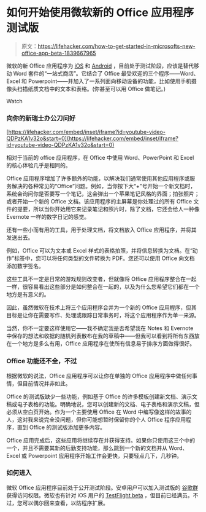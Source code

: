 # 如何开始使用微软新的 Office 应用程序测试版

> 原文：<https://lifehacker.com/how-to-get-started-in-microsofts-new-office-app-beta-1839667965>

微软的新 Office 应用程序为 [iOS](https://testflight.apple.com/join/eHAKJBtM) 和 [Android](https://techcommunity.microsoft.com/t5/Office-Apps-Blog/Office-app-for-Android-How-to-access-the-public-preview/ba-p/976713) ，目前处于测试阶段，应该是替代移动 Word 套件的“一站式商店”。它结合了 Office 最受欢迎的三个程序——Word、Excel 和 Powerpoint——并加入了一系列面向移动设备的功能，比如使用手机摄像头扫描纸质文档中的文本和表格。(你甚至可以用 Office 做笔记。)

Watch

### **向你的新瑞士办公刀问好**

 [https://lifehacker.com/embed/inset/iframe?id=youtube-video-QDPzKA1v32o&start=0](https://lifehacker.com/embed/inset/iframe?id=youtube-video-QDPzKA1v32o&start=0) 

相对于当前的 office 应用程序，在 Office 中使用 Word、PowerPoint 和 Excel 的核心体验几乎是相同的。

Office 应用程序增加了许多额外的功能，以解决我们通常使用其他应用程序或服务解决的各种常见的“Office”问题。例如，当你按下大“+”号开始一个新文档时，系统会询问你是否要写一个笔记，这会弹出一个苹果笔记风格的界面；拍张照片；或者开始一个新的 Office 文档。该应用程序的主屏幕是你处理过的所有 Office 文件的提要，所以当你开始用它来记录笔记和照片时，除了文档，它还会给人一种像 Evernote 一样的数字日记的感觉。

还有一些小而有用的工具，用于处理文档，将文档放入 Office 应用程序，并将其发送出去。

例如，Office 可以为文本或 Excel 样式的表格拍照，并将信息转换为文档。在“动作”标签中，您可以将任何类型的文件转换为 PDF。您还可以使用 Office 向文档添加数字签名。

这些工具不一定是日常的游戏规则改变者，但就像将 Office 应用程序整合在一起一样，很容易看出这些部分是如何整合在一起的，以及为什么您希望它们都在一个地方是有意义的。

因此，虽然微软在技术上将三个应用程序合并为一个新的 Office 应用程序，但其目标是让你在需要写作、处理或跟踪日常事务时，将这个应用程序作为单一来源。

当然，你不一定要这样使用它——我不确定我是否希望我在 Notes 和 Evernote 中保存的想法和收据的随机列表散布在我的草稿中——但我可以看到将所有东西放在一个地方是多么有用，Office 应用程序在使所有信息易于排序方面做得很好。

### **Office 功能还不全，不过**

根据微软的说法，Office 应用程序可以让你在单独的 Office 应用程序中做任何事情，但目前情况并非如此。

Office 的测试版缺少一些功能，例如基于 Office 的许多模板创建新文档、演示文稿或电子表格的功能。明确地说，您可以创建新的文档、电子表格和演示文稿，但必须从空白页开始。作为一个主要使用 Office 在 Word 中编写像这样的故事的人，这对我来说完全没问题，但你可能想暂时保留你的个人 Office 程序应用程序，直到 Office 的测试版添加更多内容。

Office 应用完成后，这些应用将继续存在并获得支持。如果你只使用这三个中的一个，并且不需要其新的后勤支持功能，那么跳到一个新的文档并从 Word、Excel 或 Powerpoint 应用程序开始工作会更快，只要轻点几下，几秒钟。

### **如何进入**

微软 Office 应用程序目前处于公开测试阶段。安卓用户可以加入测试版的 [谷歌群](https://techcommunity.microsoft.com/t5/Office-Apps-Blog/Office-app-for-Android-How-to-access-the-public-preview/ba-p/976713) 获得访问权限。微软也有针对 iOS 用户的 [TestFlight beta](https://testflight.apple.com/join/eHAKJBtM) ，但目前已经满员。不过，您可以偶尔回来查看，以防程序扩展。